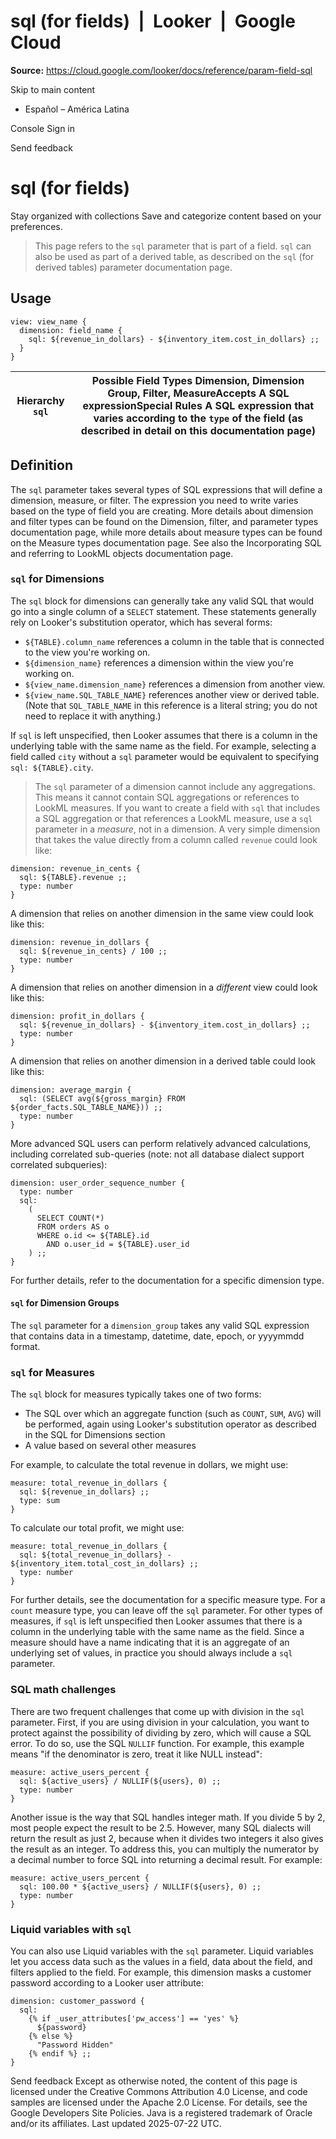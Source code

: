 # sql (for fields)  |  Looker  |  Google Cloud

**Source:** https://cloud.google.com/looker/docs/reference/param-field-sql

Skip to main content 
  * Español – América Latina

Console  Sign in




Send feedback 
#  sql (for fields)
Stay organized with collections  Save and categorize content based on your preferences. 
> This page refers to the `sql` parameter that is part of a field.
> `sql` can also be used as part of a derived table, as described on the `sql` (for derived tables) parameter documentation page.
## Usage
```
view: view_name {
  dimension: field_name {
    sql: ${revenue_in_dollars} - ${inventory_item.cost_in_dollars} ;;
  }
}

```

Hierarchy `sql` |  Possible Field Types Dimension, Dimension Group, Filter, MeasureAccepts A SQL expressionSpecial Rules A SQL expression that varies according to the `type` of the field (as described in detail on this documentation page)   
---|---  
## Definition
The `sql` parameter takes several types of SQL expressions that will define a dimension, measure, or filter. The expression you need to write varies based on the type of field you are creating. More details about dimension and filter types can be found on the Dimension, filter, and parameter types documentation page, while more details about measure types can be found on the Measure types documentation page. See also the Incorporating SQL and referring to LookML objects documentation page.
###  `sql` for Dimensions
The `sql` block for dimensions can generally take any valid SQL that would go into a single column of a `SELECT` statement. These statements generally rely on Looker's substitution operator, which has several forms:
  * `${TABLE}.column_name` references a column in the table that is connected to the view you're working on.
  * `${dimension_name}` references a dimension within the view you're working on.
  * `${view_name.dimension_name}` references a dimension from another view.
  * `${view_name.SQL_TABLE_NAME}` references another view or derived table. (Note that `SQL_TABLE_NAME` in this reference is a literal string; you do not need to replace it with anything.)


If `sql` is left unspecified, then Looker assumes that there is a column in the underlying table with the same name as the field. For example, selecting a field called `city` without a `sql` parameter would be equivalent to specifying `sql: ${TABLE}.city`.
> The `sql` parameter of a dimension cannot include any aggregations. This means it cannot contain SQL aggregations or references to LookML measures. If you want to create a field with `sql` that includes a SQL aggregation or that references a LookML measure, use a `sql` parameter in a _measure_, not in a dimension.
A very simple dimension that takes the value directly from a column called `revenue` could look like:
```
dimension: revenue_in_cents {
  sql: ${TABLE}.revenue ;;
  type: number
}

```

A dimension that relies on another dimension in the same view could look like this:
```
dimension: revenue_in_dollars {
  sql: ${revenue_in_cents} / 100 ;;
  type: number
}

```

A dimension that relies on another dimension in a _different_ view could look like this:
```
dimension: profit_in_dollars {
  sql: ${revenue_in_dollars} - ${inventory_item.cost_in_dollars} ;;
  type: number
}

```

A dimension that relies on another dimension in a derived table could look like this:
```
dimension: average_margin {
  sql: (SELECT avg(${gross_margin} FROM ${order_facts.SQL_TABLE_NAME})) ;;
  type: number
}

```

More advanced SQL users can perform relatively advanced calculations, including correlated sub-queries (note: not all database dialect support correlated subqueries):
```
dimension: user_order_sequence_number {
  type: number
  sql:
    (
      SELECT COUNT(*)
      FROM orders AS o
      WHERE o.id <= ${TABLE}.id
        AND o.user_id = ${TABLE}.user_id
    ) ;;
}

```

For further details, refer to the documentation for a specific dimension type.
####  `sql` for Dimension Groups
The `sql` parameter for a `dimension_group` takes any valid SQL expression that contains data in a timestamp, datetime, date, epoch, or yyyymmdd format.
###  `sql` for Measures
The `sql` block for measures typically takes one of two forms:
  * The SQL over which an aggregate function (such as `COUNT`, `SUM`, `AVG`) will be performed, again using Looker's substitution operator as described in the SQL for Dimensions section
  * A value based on several other measures


For example, to calculate the total revenue in dollars, we might use:
```
measure: total_revenue_in_dollars {
  sql: ${revenue_in_dollars} ;;
  type: sum
}

```

To calculate our total profit, we might use:
```
measure: total_revenue_in_dollars {
  sql: ${total_revenue_in_dollars} - ${inventory_item.total_cost_in_dollars} ;;
  type: number
}

```

For further details, see the documentation for a specific measure type.
For a `count` measure type, you can leave off the `sql` parameter.
For other types of measures, if `sql` is left unspecified then Looker assumes that there is a column in the underlying table with the same name as the field. Since a measure should have a name indicating that it is an aggregate of an underlying set of values, in practice you should always include a `sql` parameter.
### SQL math challenges
There are two frequent challenges that come up with division in the `sql` parameter.
First, if you are using division in your calculation, you want to protect against the possibility of dividing by zero, which will cause a SQL error. To do so, use the SQL `NULLIF` function. For example, this example means "if the denominator is zero, treat it like NULL instead":
```
measure: active_users_percent {
  sql: ${active_users} / NULLIF(${users}, 0) ;;
  type: number
}

```

Another issue is the way that SQL handles integer math. If you divide 5 by 2, most people expect the result to be 2.5. However, many SQL dialects will return the result as just 2, because when it divides two integers it also gives the result as an integer. To address this, you can multiply the numerator by a decimal number to force SQL into returning a decimal result. For example:
```
measure: active_users_percent {
  sql: 100.00 * ${active_users} / NULLIF(${users}, 0) ;;
  type: number
}

```

### Liquid variables with `sql`
You can also use Liquid variables with the `sql` parameter. Liquid variables let you access data such as the values in a field, data about the field, and filters applied to the field.
For example, this dimension masks a customer password according to a Looker user attribute:
```
dimension: customer_password {
  sql:
    {% if _user_attributes['pw_access'] == 'yes' %}
      ${password}
    {% else %}
      "Password Hidden"
    {% endif %} ;;
}

```

Send feedback 
Except as otherwise noted, the content of this page is licensed under the Creative Commons Attribution 4.0 License, and code samples are licensed under the Apache 2.0 License. For details, see the Google Developers Site Policies. Java is a registered trademark of Oracle and/or its affiliates.
Last updated 2025-07-22 UTC.


